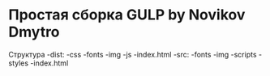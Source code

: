 # Простая сборка GULP by Novikov Dmytro

Структура
-dist:
    -css
    -fonts
    -img
    -js
  -index.html
-src:
    -fonts
    -img
    -scripts
    -styles
  -index.html